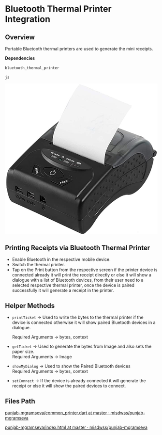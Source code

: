 # Bluetooth Thermal Printer Integration

## Overview

Portable Bluetooth thermal printers are used to generate the mini receipts.

**Dependencies**&#x20;

`bluetooth_thermal_printer`

`js`

![](<../../../../.gitbook/assets/image (14).png>)



## Printing Receipts via Bluetooth Thermal Printer  <a href="#printing-receipts-via-bluetooth-thermal-printer" id="printing-receipts-via-bluetooth-thermal-printer"></a>

* Enable Bluetooth in the respective mobile device.
* Switch the thermal printer.
* Tap on the Print button from the respective screen if the printer device is connected already it will print the receipt directly or else it will show a dialogue with a list of Bluetooth devices, from their user need to a selected respective thermal printer, once the device is paired successfully it will generate a receipt in the printer.

## Helper Methods <a href="#helper-methods" id="helper-methods"></a>

*   `printTicket` → Used to write the bytes to the thermal printer if the device is connected otherwise it will show paired Bluetooth devices in a dialogue.

    Required Arguments → bytes, context
* `getTicket` → Used to generate the bytes from Image and also sets the paper size.\
  Required Arguments → Image
* `showMyDialog` → Used to show the Paired Bluetooth devices\
  Required Arguments → bytes, context
* `setConnect` → If the device is already connected it will generate the receipt or else it will show the paired devices to connect.

## **Files Path**

[<img src="https://github.com/fluidicon.png" alt="" data-size="line">punjab-mgramseva/common\_printer.dart at master · misdwss/punjab-mgramseva](https://github.com/misdwss/punjab-mgramseva/blob/master/frontend/mgramseva/lib/utils/common\_printer.dart)

[<img src="https://github.com/fluidicon.png" alt="" data-size="line">punjab-mgramseva/index.html at master · misdwss/punjab-mgramseva](https://github.com/misdwss/punjab-mgramseva/blob/master/frontend/mgramseva/web/index.html)


